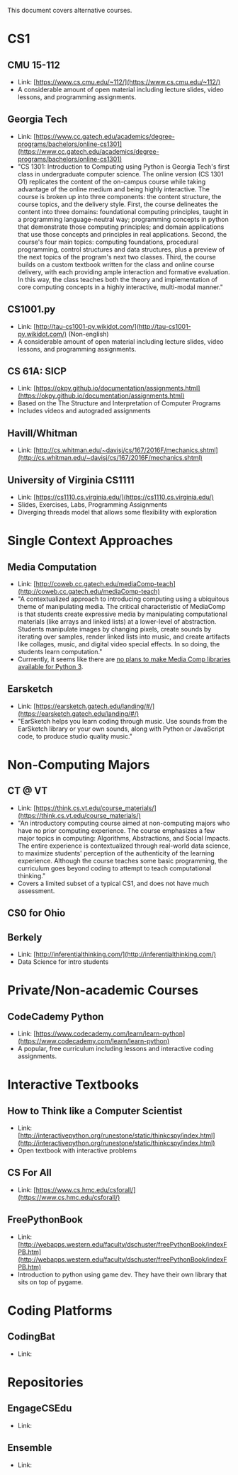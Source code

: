 This document covers alternative courses.


CS1
===

CMU 15-112
----------

* Link: [https://www.cs.cmu.edu/~112/](https://www.cs.cmu.edu/~112/)
* A considerable amount of open material including lecture slides, video lessons, and programming assignments.

Georgia Tech
------------

* Link: [https://www.cc.gatech.edu/academics/degree-programs/bachelors/online-cs1301](https://www.cc.gatech.edu/academics/degree-programs/bachelors/online-cs1301)
* "CS 1301: Introduction to Computing using Python is Georgia Tech's first class in undergraduate computer science. The online version (CS 1301 O1) replicates the content of the on-campus course while taking advantage of the online medium and being highly interactive. The course is broken up into three components: the content structure, the course topics, and the delivery style. First, the course delineates the content into three domains: foundational computing principles, taught in a programming language-neutral way; programming concepts in python that demonstrate those computing principles; and domain applications that use those concepts and principles in real applications. Second, the course's four main topics: computing foundations, procedural programming, control structures and data structures, plus a preview of the next topics of the program's next two classes. Third, the course builds on a custom textbook written for the class and online course delivery, with each providing ample interaction and formative evaluation. In this way, the class teaches both the theory and implementation of core computing concepts in a highly interactive, multi-modal manner."

CS1001.py
---------

* Link: [http://tau-cs1001-py.wikidot.com/](http://tau-cs1001-py.wikidot.com/) (Non-english)
* A considerable amount of open material including lecture slides, video lessons, and programming assignments.

CS 61A: SICP
------------
* Link: [https://okpy.github.io/documentation/assignments.html](https://okpy.github.io/documentation/assignments.html)
* Based on the The Structure and Interpretation of Computer Programs
* Includes videos and autograded assignments

Havill/Whitman
--------------
* Link: [http://cs.whitman.edu/~davisj/cs/167/2016F/mechanics.shtml](http://cs.whitman.edu/~davisj/cs/167/2016F/mechanics.shtml)

University of Virginia CS1111
-----------------------------

* Link: [https://cs1110.cs.virginia.edu/](https://cs1110.cs.virginia.edu/)
* Slides, Exercises, Labs, Programming Assignments
* Diverging threads model that allows some flexibility with exploration

Single Context Approaches
=========================

Media Computation
-----------------

* Link: [http://coweb.cc.gatech.edu/mediaComp-teach](http://coweb.cc.gatech.edu/mediaComp-teach)
* "A contextualized approach to introducing computing using a ubiquitous theme of manipulating media. The critical characteristic of MediaComp is that students create expressive media by manipulating computational materials (like arrays and linked lists) at a lower-level of abstraction. Students manipulate images by changing pixels, create sounds by iterating over samples, render linked lists into music, and create artifacts like collages, music, and digital video special effects. In so doing, the students learn computation."
* Currrently, it seems like there are [no plans to make Media Comp libraries available for Python 3](https://computinged.wordpress.com/2016/08/19/where-are-the-python-3-libraries-for-media-computation/).

Earsketch
---------

* Link: [https://earsketch.gatech.edu/landing/#/](https://earsketch.gatech.edu/landing/#/)
* "EarSketch helps you learn coding through music. Use sounds from the EarSketch library or your own sounds, along with Python or JavaScript code, to produce studio quality music."

Non-Computing Majors
====================

CT @ VT
-------
* Link: [https://think.cs.vt.edu/course_materials/](https://think.cs.vt.edu/course_materials/)
* "An introductory computing course aimed at non-computing majors who have no prior computing experience. The course emphasizes a few major topics in computing: Algorithms, Abstractions, and Social Impacts. The entire experience is contextualized through real-world data science, to maximize students' perception of the authenticity of the learning experience. Although the course teaches some basic programming, the curriculum goes beyond coding to attempt to teach computational thinking."
* Covers a limited subset of a typical CS1, and does not have much assessment.

CS0 for Ohio
------------

Berkely
-------
* Link: [http://inferentialthinking.com/](http://inferentialthinking.com/)
* Data Science for intro students

Private/Non-academic Courses
============================

CodeCademy Python
-----------------

* Link: [https://www.codecademy.com/learn/learn-python](https://www.codecademy.com/learn/learn-python)
* A popular, free curriculum including lessons and interactive coding assignments.

Interactive Textbooks
=====================

How to Think like a Computer Scientist
--------------------------------------

* Link: [http://interactivepython.org/runestone/static/thinkcspy/index.html](http://interactivepython.org/runestone/static/thinkcspy/index.html)
* Open textbook with interactive problems

CS For All
----------

* Link: [https://www.cs.hmc.edu/csforall/](https://www.cs.hmc.edu/csforall/)

FreePythonBook
--------------

* Link: [http://webapps.western.edu/faculty/dschuster/freePythonBook/indexFPB.htm](http://webapps.western.edu/faculty/dschuster/freePythonBook/indexFPB.htm)
* Introduction to python using game dev. They have their own library that sits on top of pygame.

Coding Platforms
================

CodingBat
---------

* Link: []()

Repositories
============

EngageCSEdu
-----------

* Link: 

Ensemble
--------

* Link: 
